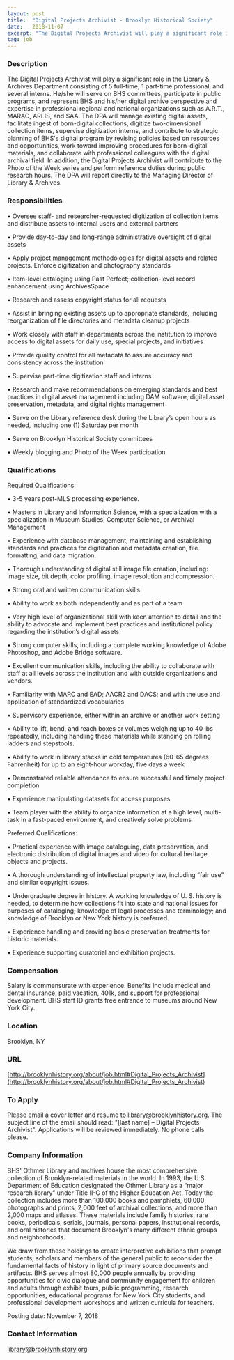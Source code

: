```yaml
---
layout: post
title:  "Digital Projects Archivist - Brooklyn Historical Society"
date:   2018-11-07
excerpt: "The Digital Projects Archivist will play a significant role in the Library & Archives Department consisting of 5 full-time, 1 part-time professional, and several interns. He/she will serve on BHS committees, participate in public programs, and represent BHS and his/her digital archive perspective and expertise in professional regional and national..."
tag: job
---
```


### Description   

The Digital Projects Archivist will play a significant role in the Library & Archives Department consisting of 5 full-time, 1 part-time professional, and several interns. He/she will serve on BHS committees, participate in public programs, and represent BHS and his/her digital archive perspective and expertise in professional regional and national organizations such as A.R.T., MARAC, ARLIS, and SAA. The DPA will manage existing digital assets, facilitate ingest of born-digital collections, digitize two-dimensional collection items, supervise digitization interns, and contribute to strategic planning of BHS's digital program by revising policies based on resources and opportunities, work toward improving procedures for born-digital materials, and collaborate with professional colleagues with the digital archival field. In addition, the Digital Projects Archivist will contribute to the Photo of the Week series and perform reference duties during public research hours. The DPA will report directly to the Managing Director of Library & Archives.


### Responsibilities   


•  Oversee staff- and researcher-requested digitization of collection items and distribute assets to internal users and external partners

•  Provide day-to-day and long-range administrative oversight of digital assets

•  Apply project management methodologies for digital assets and related projects. Enforce digitization and photography standards

•  Item-level cataloging using Past Perfect; collection-level record enhancement using ArchivesSpace

•  Research and assess copyright status for all requests

•  Assist in bringing existing assets up to appropriate standards, including reorganization of file directories and metadata cleanup projects

•  Work closely with staff in departments across the institution to improve access to digital assets for daily use, special projects, and initiatives

•  Provide quality control for all metadata to assure accuracy and consistency across the institution

•  Supervise part-time digitization staff and interns 

•  Research and make recommendations on emerging standards and best practices in digital asset management including DAM software, digital asset preservation, metadata, and digital rights management

•  Serve on the Library reference desk during the Library’s open hours as needed, including one (1) Saturday per month 

•  Serve on Brooklyn Historical Society committees 

•  Weekly blogging and Photo of the Week participation


### Qualifications   

Required Qualifications:

•  3-5 years post-MLS processing experience.

•  Masters in Library and Information Science, with a specialization with a specialization in Museum Studies, Computer Science, or Archival Management

•  Experience with database management, maintaining and establishing standards and practices for digitization and metadata creation, file formatting, and data migration. 

•  Thorough understanding of digital still image file creation, including: image size, bit depth, color profiling, image resolution and compression.

•  Strong oral and written communication skills

•  Ability to work as both independently and as part of a team

•  Very high level of organizational skill with keen attention to detail and the ability to advocate and implement best practices and institutional policy regarding the institution’s digital assets.

•  Strong computer skills, including a complete working knowledge of Adobe Photoshop, and Adobe Bridge software.

•  Excellent communication skills, including the ability to collaborate with staff at all levels across the institution and with outside organizations and vendors.

•  Familiarity with MARC and EAD; AACR2 and DACS; and with the use and application of standardized vocabularies 

•  Supervisory experience, either within an archive or another work setting

•  Ability to lift, bend, and reach boxes or volumes weighing up to 40 lbs repeatedly, including handling these materials while standing on rolling ladders and stepstools.

•  Ability to work in library stacks in cold temperatures (60-65 degrees Fahrenheit) for up to an eight-hour workday, five days a week

•  Demonstrated reliable attendance to ensure successful and timely project completion

•  Experience manipulating datasets for access purposes

•  Team player with the ability to organize information at a high level, multi-task in a fast-paced environment, and creatively solve problems

Preferred Qualifications:

•  Practical experience with image cataloguing, data preservation, and electronic distribution of digital images and video for cultural heritage objects and projects.

•  A thorough understanding of intellectual property law, including “fair use” and similar copyright issues.

•  Undergraduate degree in history. A working knowledge of U. S. history is needed, to determine how collections fit into state and national issues for purposes of cataloging; knowledge of legal processes and terminology; and knowledge of Brooklyn or New York history is preferred. 

•  Experience handling and providing basic preservation treatments for historic materials.

•  Experience supporting curatorial and exhibition projects.


### Compensation   

Salary is commensurate with experience. Benefits include medical and dental insurance, paid vacation, 401k, and support for professional development. BHS staff ID grants free entrance to museums around New York City.


### Location   

Brooklyn, NY


### URL   

[http://brooklynhistory.org/about/job.html#Digital_Projects_Archivist](http://brooklynhistory.org/about/job.html#Digital_Projects_Archivist)

### To Apply   

Please email a cover letter and resume to library@brooklynhistory.org. The subject line of the email should read: "[last name] – Digital Projects Archivist". Applications will be reviewed immediately. No phone calls please.


### Company Information   

BHS' Othmer Library and archives house the most comprehensive collection of Brooklyn-related materials in the world. In 1993, the U.S. Department of Education designated the Othmer Library as a “major research library” under Title II-C of the Higher Education Act. Today the collection includes more than 100,000 books and pamphlets, 60,000 photographs and prints, 2,000 feet of archival collections, and more than 2,000 maps and atlases. These materials include family histories, rare books, periodicals, serials, journals, personal papers, institutional records, and oral histories that document Brooklyn's many different ethnic groups and neighborhoods. 

We draw from these holdings to create interpretive exhibitions that prompt students, scholars and members of the general public to reconsider the fundamental facts of history in light of primary source documents and artifacts. BHS serves almost 80,000 people annually by providing opportunities for civic dialogue and community engagement for children and adults through exhibit tours, public programming, research opportunities, educational programs for New York City students, and professional development workshops and written curricula for teachers. 

Posting date: November 7, 2018


### Contact Information   

library@brooklynhistory.org

